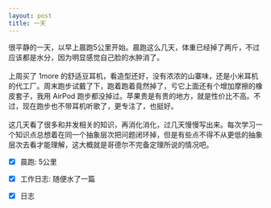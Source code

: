 ```yaml
---
layout: post
title: 一天
---
```

很平静的一天，以早上晨跑5公里开始。晨跑这么几天，体重已经掉了两斤，不过应该都是水分，因为明显感觉自己脸的水肿消了。<br />
<br />上周买了 1more 的舒适豆耳机，看造型还好，没有浓浓的山寨味，还是小米耳机的代工厂。周末跑步试戴了下，跑着跑着竟然掉了，亏它上面还有个增加摩擦的橡皮套子，我用 AirPod 跑步都没掉过。苹果贵是有贵的地方，就是性价比不高。不过，现在跑步也不带耳机听歌了，更专注了，也挺好。<br />
<br />这几天看了很多和并发相关的知识，再消化消化，过几天慢慢写出来。每次学习一个知识点总想着在同一个抽象层次把问题闭环掉，但是有些点不得不从更低的抽象层次去看才能理解，这大概就是哥德尔不完备定理所说的情况吧。<br />

- [x] 晨跑: 5公里
- [x] 工作日志: 随便水了一篇
- [x] 日志


